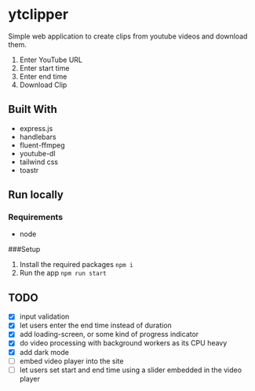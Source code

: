 # ytclipper
Simple web application to create clips from youtube videos and download them.

1. Enter YouTube URL
2. Enter start time
3. Enter end time
4. Download Clip

## Built With
- express.js 
- handlebars
- fluent-ffmpeg
- youtube-dl
- tailwind css
- toastr

## Run locally
### Requirements
- node

###Setup
1. Install the required packages
`npm i`
2. Run the app
`npm run start`



## TODO
- [x] input validation
- [x] let users enter the end time instead of duration
- [x] add loading-screen, or some kind of progress indicator
- [x] do video processing with background workers as its CPU heavy
- [x] add dark mode
- [ ] embed video player into the site
- [ ] let users set start and end time using a slider embedded in the video player
